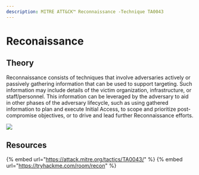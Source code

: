 ```yaml
---
description: MITRE ATT&CK™ Reconnaissance -Technique TA0043
---
```

# Reconaissance

## Theory

Reconnaissance consists of techniques that involve adversaries actively or passively gathering information that can be used to support targeting. Such information may include details of the victim organization, infrastructure, or staff/personnel. This information can be leveraged by the adversary to aid in other phases of the adversary lifecycle, such as using gathered information to plan and execute Initial Access, to scope and prioritize post-compromise objectives, or to drive and lead further Reconnaissance efforts.

![](https://hack-army.net/wp-content/uploads/2022/09/weaponization.png)

## Resources

{% embed url="https://attack.mitre.org/tactics/TA0043/" %}
{% embed url="https://tryhackme.com/room/recon" %}

